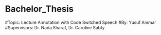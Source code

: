 ﻿# Bachelor_Thesis
#Topic:  Lecture Annotation with Code Switched Speech
#By: Yusuf Ammar
#Supervisors: Dr. Nada Sharaf, Dr. Caroline Sabty
